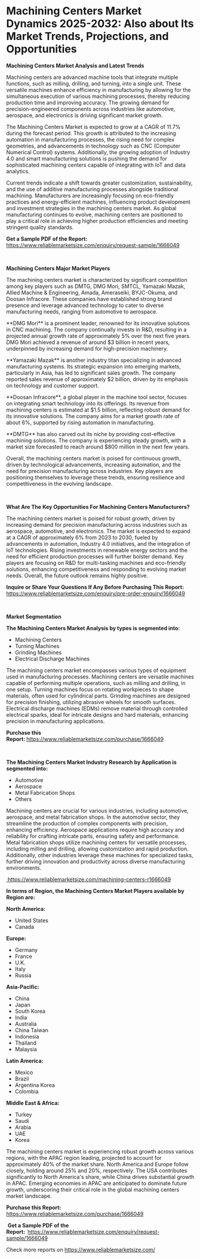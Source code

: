 <p><h1>Machining Centers Market Dynamics 2025-2032: Also about Its Market Trends, Projections, and Opportunities</h1></p><p><strong>Machining Centers Market Analysis and Latest Trends</strong></p>
<p><p>Machining centers are advanced machine tools that integrate multiple functions, such as milling, drilling, and turning, into a single unit. These versatile machines enhance efficiency in manufacturing by allowing for the simultaneous execution of various machining processes, thereby reducing production time and improving accuracy. The growing demand for precision-engineered components across industries like automotive, aerospace, and electronics is driving significant market growth.</p><p>The Machining Centers Market is expected to grow at a CAGR of 11.7% during the forecast period. This growth is attributed to the increasing automation in manufacturing processes, the rising need for complex geometries, and advancements in technology such as CNC (Computer Numerical Control) systems. Additionally, the growing adoption of Industry 4.0 and smart manufacturing solutions is pushing the demand for sophisticated machining centers capable of integrating with IoT and data analytics.</p><p>Current trends indicate a shift towards greater customization, sustainability, and the use of additive manufacturing processes alongside traditional machining. Manufacturers are increasingly focusing on eco-friendly practices and energy-efficient machines, influencing product development and investment strategies in the machining centers market. As global manufacturing continues to evolve, machining centers are positioned to play a critical role in achieving higher production efficiencies and meeting stringent quality standards.</p></p>
<p><strong>Get a Sample PDF of the Report:&nbsp;</strong> <a href="https://www.reliablemarketsize.com/enquiry/request-sample/1666049?utm_campaign=1897&utm_medium=2&utm_source=Github&utm_content=ia&utm_term=17022025&utm_id=machining-centers">https://www.reliablemarketsize.com/enquiry/request-sample/1666049</a></p>
<p>&nbsp;</p>
<p><strong>Machining Centers Major Market Players</strong></p>
<p><p>The machining centers market is characterized by significant competition among key players such as DMTG, DMG Mori, SMTCL, Yamazaki Mazak, Allied Machine & Engineering, Amada, Ameraseiki, BYJC-Okuma, and Doosan Infracore. These companies have established strong brand presence and leverage advanced technology to cater to diverse manufacturing needs, ranging from automotive to aerospace.</p><p>**DMG Mori** is a prominent leader, renowned for its innovative solutions in CNC machining. The company continually invests in R&D, resulting in a projected annual growth rate of approximately 5% over the next five years. DMG Mori achieved a revenue of around $3 billion in recent years, underpinned by increasing demand for high-precision machinery.</p><p>**Yamazaki Mazak** is another industry titan specializing in advanced manufacturing systems. Its strategic expansion into emerging markets, particularly in Asia, has led to significant sales growth. The company reported sales revenue of approximately $2 billion, driven by its emphasis on technology and customer support.</p><p>**Doosan Infracore**, a global player in the machine tool sector, focuses on integrating smart technology into its offerings. Its revenue from machining centers is estimated at $1.5 billion, reflecting robust demand for its innovative solutions. The company aims for a market growth rate of about 6%, supported by rising automation in manufacturing.</p><p>**DMTG** has also carved out its niche by providing cost-effective machining solutions. The company is experiencing steady growth, with a market size forecasted to reach around $800 million in the next few years.</p><p>Overall, the machining centers market is poised for continuous growth, driven by technological advancements, increasing automation, and the need for precision manufacturing across industries. Key players are positioning themselves to leverage these trends, ensuring resilience and competitiveness in the evolving landscape.</p></p>
<p>&nbsp;</p>
<p><strong>What Are The Key Opportunities For Machining Centers Manufacturers?</strong></p>
<p><p>The machining centers market is poised for robust growth, driven by increasing demand for precision manufacturing across industries such as aerospace, automotive, and electronics. The market is expected to expand at a CAGR of approximately 6% from 2023 to 2030, fueled by advancements in automation, Industry 4.0 initiatives, and the integration of IoT technologies. Rising investments in renewable energy sectors and the need for efficient production processes will further bolster demand. Key players are focusing on R&D for multi-tasking machines and eco-friendly solutions, enhancing competitiveness and responding to evolving market needs. Overall, the future outlook remains highly positive.</p></p>
<p><strong>Inquire or Share Your Questions If Any Before Purchasing This Report:</strong> <a href="https://www.reliablemarketsize.com/enquiry/pre-order-enquiry/1666049?utm_campaign=1897&utm_medium=2&utm_source=Github&utm_content=ia&utm_term=17022025&utm_id=machining-centers">https://www.reliablemarketsize.com/enquiry/pre-order-enquiry/1666049</a></p>
<p>&nbsp;</p>
<p><strong>Market Segmentation</strong></p>
<p><strong>The Machining Centers Market Analysis by types is segmented into:</strong></p>
<p><ul><li>Machining Centers</li><li>Turning Machines</li><li>Grinding Machines</li><li>Electrical Discharge Machines</li></ul></p>
<p><p>The machining centers market encompasses various types of equipment used in manufacturing processes. Machining centers are versatile machines capable of performing multiple operations, such as milling and drilling, in one setup. Turning machines focus on rotating workpieces to shape materials, often used for cylindrical parts. Grinding machines are designed for precision finishing, utilizing abrasive wheels for smooth surfaces. Electrical discharge machines (EDMs) remove material through controlled electrical sparks, ideal for intricate designs and hard materials, enhancing precision in manufacturing applications.</p></p>
<p><strong>Purchase this Report:&nbsp;</strong><a href="https://www.reliablemarketsize.com/purchase/1666049?utm_campaign=1897&utm_medium=2&utm_source=Github&utm_content=ia&utm_term=17022025&utm_id=machining-centers">https://www.reliablemarketsize.com/purchase/1666049</a></p>
<p>&nbsp;</p>
<p><strong>The Machining Centers Market Industry Research by Application is segmented into:</strong></p>
<p><ul><li>Automotive</li><li>Aerospace</li><li>Metal Fabrication Shops</li><li>Others</li></ul></p>
<p><p>Machining centers are crucial for various industries, including automotive, aerospace, and metal fabrication shops. In the automotive sector, they streamline the production of complex components with precision, enhancing efficiency. Aerospace applications require high accuracy and reliability for crafting intricate parts, ensuring safety and performance. Metal fabrication shops utilize machining centers for versatile processes, including milling and drilling, allowing customization and rapid production. Additionally, other industries leverage these machines for specialized tasks, further driving innovation and productivity across diverse manufacturing environments.</p></p>
<p><a href="https://www.reliablemarketsize.com/machining-centers-r1666049?utm_campaign=1897&utm_medium=2&utm_source=Github&utm_content=ia&utm_term=17022025&utm_id=machining-centers">&nbsp;https://www.reliablemarketsize.com/machining-centers-r1666049</a></p>
<p><strong>In terms of Region, the Machining Centers Market Players available by Region are:</strong></p>
<p>
    <p> <strong> North America: </strong>
        <ul>
            <li>United States</li>
            <li>Canada</li>
        </ul>
        </p> 
    <p> <strong> Europe: </strong>
        <ul>
            <li>Germany</li>
            <li>France</li>
            <li>U.K.</li>
            <li>Italy</li>
            <li>Russia</li>
        </ul>
        </p> 
    <p> <strong> Asia-Pacific: </strong>
        <ul>
            <li>China</li>
            <li>Japan</li>
            <li>South Korea</li>
            <li>India</li>
            <li>Australia</li>
            <li>China Taiwan</li>
            <li>Indonesia</li>
            <li>Thailand</li>
            <li>Malaysia</li>
        </ul>
        </p> 
    <p> <strong> Latin America: </strong>
        <ul>
            <li>Mexico</li>
            <li>Brazil</li>
            <li>Argentina Korea</li>
            <li>Colombia</li>
        </ul>
        </p> 
    <p> <strong> Middle East & Africa: </strong>
        <ul>
            <li>Turkey</li>
            <li>Saudi</li>
            <li>Arabia</li>
            <li>UAE</li>
            <li>Korea</li>
        </ul>
    </p>
    </p>
<p><p>The machining centers market is experiencing robust growth across various regions, with the APAC region leading, projected to account for approximately 40% of the market share. North America and Europe follow closely, holding around 25% and 20%, respectively. The USA contributes significantly to North America's share, while China drives substantial growth in APAC. Emerging economies in APAC are anticipated to dominate future growth, underscoring their critical role in the global machining centers market landscape.</p></p>
<p><strong>Purchase this Report: </strong><a href="https://www.reliablemarketsize.com/purchase/1666049?utm_campaign=1897&utm_medium=2&utm_source=Github&utm_content=ia&utm_term=17022025&utm_id=machining-centers">https://www.reliablemarketsize.com/purchase/1666049</a></p>
<p>&nbsp;<strong>Get a Sample PDF of the Report:&nbsp;&nbsp;</strong><a href="https://www.reliablemarketsize.com/enquiry/request-sample/1666049?utm_campaign=1897&utm_medium=2&utm_source=Github&utm_content=ia&utm_term=17022025&utm_id=machining-centers">https://www.reliablemarketsize.com/enquiry/request-sample/1666049</a></p>
<p><strong></strong></p>
<p>Check more reports on <a href="https://www.reliablemarketsize.com/?utm_campaign=1897&utm_medium=2&utm_source=Github&utm_content=ia&utm_term=17022025&utm_id=machining-centers">https://www.reliablemarketsize.com/</a></p>